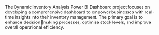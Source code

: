 The Dynamic Inventory Analysis Power BI Dashboard project focuses on developing a comprehensive dashboard to 
empower businesses with real-time insights into their inventory management. The primary goal is to enhance decisionmaking processes, optimize stock levels, and improve overall operational efficiency.
